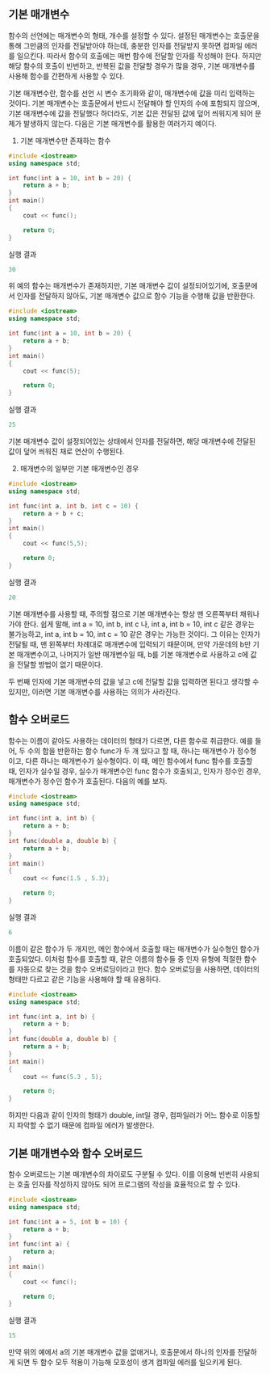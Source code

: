 ## 기본 매개변수

함수의 선언에는 매개변수의 형태, 개수를 설정할 수 있다. 설정된 매개변수는 호출문을 통해 그만큼의 인자를 전달받아야 하는데, 충분한 인자를 전달받지 못하면 컴파일 에러를 일으킨다. 
따라서 함수의 호출에는 매번 함수에 전달할 인자를 작성해야 한다. 하지만 해당 함수의 호출이 빈번하고, 반복된 값을 전달할 경우가 많을 경우, 기본 매개변수를 사용해 함수를 간편하게
사용할 수 있다.

기본 매개변수란, 함수를 선언 시 변수 초기화와 같이, 매개변수에 값을 미리 입력하는 것이다. 기본 매개변수는 호출문에서 반드시 전달해야 할 인자의 수에 포함되지 않으며,
기본 매개변수에 값을 전달했다 하더라도, 기본 값은 전달된 값에 덮어 씌워지게 되어 문제가 발생하지 않는다. 다음은 기본 매개변수를 활용한 여러가지 예이다.

1) 기본 매개변수만 존재하는 함수
```c++
#include <iostream>
using namespace std;

int func(int a = 10, int b = 20) {
    return a + b;
}
int main()
{
    cout << func();

    return 0;
}
```
실행 결과
```c++
30
```

위 예의 함수는 매개변수가 존재하지만, 기본 매개변수 값이 설정되어있기에, 호출문에서 인자를 전달하지 않아도, 기본 매개변수 값으로 함수 기능을 수행해 값을 반환한다.
```c++
#include <iostream>
using namespace std;

int func(int a = 10, int b = 20) {
    return a + b;
}
int main()
{
    cout << func(5);

    return 0;
}
```
실행 결과
```c++
25
```
기본 매개변수 값이 설정되어있는 상태에서 인자를 전달하면, 해당 매개변수에 전달된 값이 덮어 씌워진 채로 연산이 수행된다.

2) 매개변수의 일부만 기본 매개변수인 경우
```c++
#include <iostream>
using namespace std;

int func(int a, int b, int c = 10) {
    return a + b + c;
}
int main()
{
    cout << func(5,5);

    return 0;
}
```
실행 결과
```c++
20
```
기본 매개변수를 사용할 때, 주의할 점으로 기본 매개변수는 항상 맨 오른쪽부터 채워나가야 한다. 쉽게 말해, int a = 10, int  b, int c 나, int a, int b = 10, int c 같은 경우는
불가능하고, int a, int b = 10, int c = 10 같은 경우는 가능한 것이다. 그 이유는 인자가 전달될 때, 맨 왼쪽부터 차례대로 매개변수에 입력되기 때문이며, 만약 가운데의 b만
기본 매개변수이고, 나머지가 일반 매개변수일 때, b를 기본 매개변수로 사용하고 c에 값을 전달할 방법이 없기 때문이다. 

두 번째 인자에 기본 매개변수의 값을 넣고 c에 전달할 값을 입력하면 된다고 생각할 수 있지만, 이러면 기본 매개변수를 사용하는 의의가 사라진다.


## 함수 오버로드

함수는 이름이 같아도 사용하는 데이터의 형태가 다르면, 다른 함수로 취급한다. 예를 들어, 두 수의 합을 반환하는 함수 func가 두 개 있다고 할 때, 하나는 매개변수가 정수형이고, 
다른 하나는 매개변수가 실수형이다. 이 때, 메인 함수에서 func 함수를 호출할 때, 인자가 실수일 경우, 실수가 매개변수인 func 함수가 호출되고, 인자가 정수인 경우, 매개변수가 정수인
함수가 호출된다. 다음의 예를 보자.

```c++
#include <iostream>
using namespace std;

int func(int a, int b) {
    return a + b;
}
int func(double a, double b) {
    return a + b;
}
int main()
{
    cout << func(1.5 , 5.3);

    return 0;
}
```
실행 결과
```c++
6
```
이름이 같은 함수가 두 개지만, 메인 함수에서 호출할 때는 매개변수가 실수형인 함수가 호출되었다. 이처럼 함수를 호출할 때, 같은 이름의 함수들 중 
인자 유형에 적절한 함수를 자동으로 찾는 것을 함수 오버로딩이라고 한다. 함수 오버로딩을 사용하면, 데이터의 형태만 다르고 같은 기능을 사용해야 할 때 유용하다.

```c++
#include <iostream>
using namespace std;

int func(int a, int b) {
    return a + b;
}
int func(double a, double b) {
    return a + b;
}
int main()
{
    cout << func(5.3 , 5);

    return 0;
}
```
하지만 다음과 같이 인자의 형태가 double, int일 경우, 컴파일러가 어느 함수로 이동할 지 파악할 수 없기 때문에 컴파일 에러가 발생한다. 


## 기본 매개변수와 함수 오버로드

함수 오버로드는 기본 매개변수의 차이로도 구분될 수 있다. 이를 이용해 빈번히 사용되는 호출 인자를 작성하지 않아도 되어 프로그램의 작성을 효율적으로 할 수 있다.

```c++
#include <iostream>
using namespace std;

int func(int a = 5, int b = 10) {
    return a + b;
}
int func(int a) {
    return a;
}
int main()
{
    cout << func();

    return 0;
}
```
실행 결과
```c++
15
```
만약 위의 예에서 a의 기본 매개변수 값을 없애거나, 호출문에서 하나의 인자를 전달하게 되면 두 함수 모두 적용이 가능해 모호성이 생겨 컴파일 에러를 일으키게 된다.











